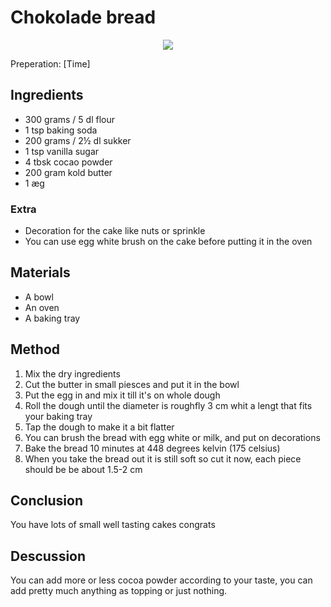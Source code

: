 # Chokolade bread
<p align="center">
<img src="example.png" />
</p>

Preperation: [Time]

## Ingredients
* 300 grams / 5 dl flour
* 1 tsp baking soda
* 200 grams / 2½ dl sukker
* 1 tsp vanilla sugar
* 4 tbsk cocao powder
* 200 gram kold butter
* 1 æg

### Extra
* Decoration for the cake like nuts or sprinkle
* You can use egg white brush on the cake before putting it in the oven

## Materials
* A bowl
* An oven
* A baking tray

## Method
1. Mix the dry ingredients
2. Cut the butter in small piesces and put it in the bowl
3. Put the egg in and mix it till it's on whole dough
4. Roll the dough until the diameter is roughfly 3 cm whit a lengt that fits your baking tray
5. Tap the dough to make it a bit flatter
6. You can brush the bread with egg white or milk, and put on decorations
7. Bake the bread 10 minutes at 448 degrees kelvin (175 celsius)
8. When you take the bread out it is still soft so cut it now, each piece should be be about 1.5-2 cm

## Conclusion
You have lots of small well tasting cakes congrats

## Descussion
You can add more or less cocoa powder according to your taste, you can add pretty much anything as topping or just nothing.
